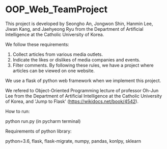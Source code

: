 # OOP_Web_TeamProject

This project is developed by Seongho An, Jongwon Shin, Hanmin Lee, Jiwan Kang, and Jaehyeong Ryu from the Department of Artificial Intelligence at the Catholic University of Korea.

We follow these requirements:
1. Collect articles from various media outlets. 
2. Indicate the likes or dislikes of media companies and events. 
3. Filter comments. By following these rules, we have a project where articles can be viewed on one website.

We use a flask of python web framework when we implement this project.

We refered to Object-Oriented Programming lecture of professor Oh-Jun Lee from the Department of Artificial Intelligence at the Catholic University of Korea, and 'Jump to Flask' (https://wikidocs.net/book/4542).

How to run:

python run.py (in pycharm terminal)


Requirements of python library:

python=3.6, flask, flask-migrate, numpy, pandas, konlpy, sklearn
